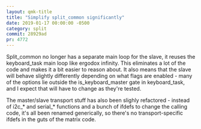 ```yaml
---
layout: qmk-title
title: "Simplify split_common significantly"
date: 2019-01-17 00:00:00 -0500
category: split
commit: 28929ad
pr: 4772
---
```


Split_common no longer has a separate main loop for the slave, it reuses the keyboard_task main loop like ergodox infinity. This eliminates a lot of the code and makes it a bit easier to reason about. It also means that the slave will behave slightly differently depending on what flags are enabled - many of the options lie outside the is_keyboard_master gate in keyboard_task, and I expect that will have to change as they're tested.

The master/slave transport stuff has also been slighly refactored - instead of i2c_* and serial_* functions and a bunch of ifdefs to change the calling code, it's all been renamed generically, so there's no transport-specific ifdefs in the guts of the matrix code.
